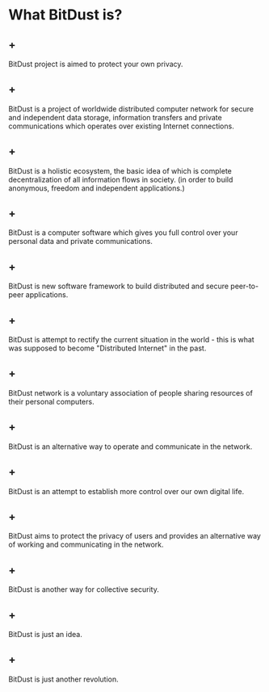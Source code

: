 # What BitDust is?

## +

BitDust project is aimed to protect your own privacy.


## +

BitDust is a project of worldwide distributed computer network for secure and independent data storage, information transfers and private communications which operates over existing Internet connections.


## +

BitDust is a holistic ecosystem, the basic idea of which is complete decentralization of all information flows in society.
(in order to build anonymous, freedom and independent applications.)


## +

BitDust is a computer software which gives you full control over your personal data and private communications.


## +

BitDust is new software framework to build distributed and secure peer-to-peer applications.


## +

BitDust is attempt to rectify the current situation in the world - this is what was supposed to become "Distributed Internet" in the past.


## +

BitDust network is a voluntary association of people sharing resources of their personal computers.


## +

BitDust is an alternative way to operate and communicate in the network.


## +

BitDust is an attempt to establish more control over our own digital life.


## +

BitDust aims to protect the privacy of users and provides an alternative way of working and communicating in the network.


## +

BitDust is another way for collective security.


## +

BitDust is just an idea.


## +

BitDust is just another revolution.


<div class=fbcomments markdown="1">
</div>
